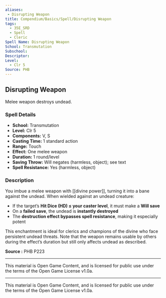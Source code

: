 ```yaml
---
aliases:
 - Disrupting Weapon
title: Compendium/Basics/Spell/Disrupting Weapon
tags:
  - 35E_SRD
  - Spell
  - Cleric
Spell Name: Disrupting Weapon
School: Transmutation
Subschool: 
Descriptor: 
Level:
  - Clr 5
Source: PHB
---
```


## Disrupting Weapon

Melee weapon destroys undead.

### Spell Details

- **School:** Transmutation  
- **Level:** Clr 5  
- **Components:** V, S  
- **Casting Time:** 1 standard action  
- **Range:** Touch  
- **Effect:** One melee weapon  
- **Duration:** 1 round/level  
- **Saving Throw:** Will negates (harmless, object); see text  
- **Spell Resistance:** Yes (harmless, object)  

### Description

You imbue a melee weapon with [[divine power]], turning it into a bane against the undead. When wielded against an undead creature:

- If the target’s **Hit Dice (HD) ≤ your caster level**, it must make a **Will save**  
- On a **failed save**, the undead is **instantly destroyed**  
- The **destruction effect bypasses spell resistance**, making it especially potent

This enchantment is ideal for clerics and champions of the divine who face persistent undead threats. Note that the weapon remains usable by others during the effect’s duration but still only affects undead as described.


**Source :** PHB P223

---

This material is Open Game Content, and is licensed for public use under  
the terms of the Open Game License v1.0a.

---

This material is Open Game Content, and is licensed for public use under the terms of the Open Game License v1.0a.
